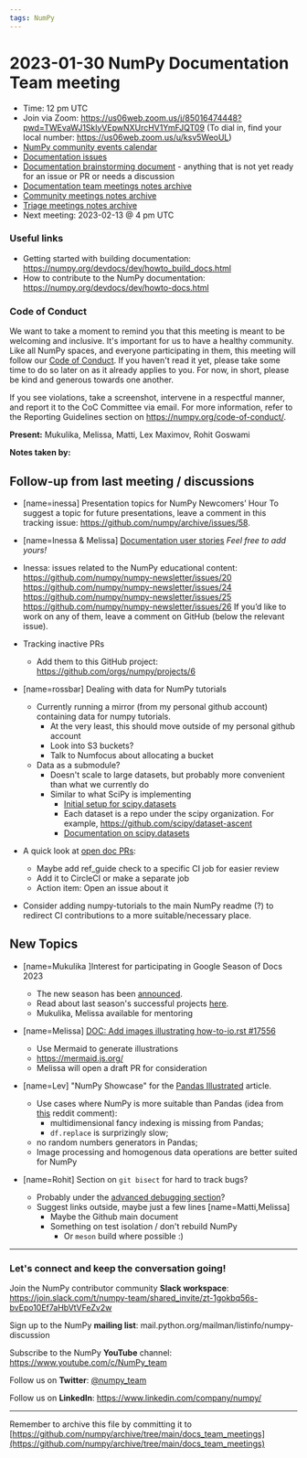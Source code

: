 ```yaml
---
tags: NumPy
---
```


# 2023-01-30 NumPy Documentation Team meeting

- Time: 12 pm UTC
- Join via Zoom: https://us06web.zoom.us/j/85016474448?pwd=TWEvaWJ1SklyVEpwNXUrcHV1YmFJQT09 (To dial in, find your local number: https://us06web.zoom.us/u/ksv5WeoUL)
- [NumPy community events calendar](https://scientific-python.org/calendars/)
- [Documentation issues](https://github.com/numpy/numpy/labels/04%20-%20Documentation)
- [Documentation brainstorming document](https://hackmd.io/RdtnQZpLRZqgNRe4gaJ0SA) - anything that is not yet ready for an issue or PR or needs a discussion
- [Documentation team meetings notes archive](https://github.com/numpy/archive/tree/main/docs_team_meetings)
- [Community meetings notes archive](https://github.com/numpy/archive/tree/main/community_meetings)
- [Triage meetings notes archive](https://github.com/numpy/archive/tree/master/triage_meetings)
- Next meeting: 2023-02-13 @ 4 pm UTC

### Useful links

- Getting started with building documentation: https://numpy.org/devdocs/dev/howto_build_docs.html
- How to contribute to the NumPy documentation: https://numpy.org/devdocs/dev/howto-docs.html



### Code of Conduct

We want to take a moment to remind you that this meeting is meant to be welcoming and inclusive. It's important for us to have a healthy community. Like all NumPy spaces, and everyone participating in them, this meeting will follow our [Code of Conduct](https://numpy.org/code-of-conduct/). If you haven't read it yet, please take some time to do so later on as it already applies to you. For now, in short, please be kind and generous towards one another. 

If you see violations, take a screenshot, intervene in a respectful manner, and report it to the CoC Committee via email. For more information, refer to the Reporting Guidelines section on https://numpy.org/code-of-conduct/.

**Present:** Mukulika, Melissa, Matti, Lex Maximov, Rohit Goswami

**Notes taken by:**


## Follow-up from last meeting / discussions

- [name=inessa] Presentation topics for NumPy Newcomers’ Hour 
To suggest a topic for future presentations, leave a comment in this tracking issue: https://github.com/numpy/archive/issues/58.

- [name=Inessa & Melissa] [Documentation user stories](https://github.com/numpy/numpy/issues/22089)
    *Feel free to add yours!*

- Inessa: issues related to the NumPy educational content:
https://github.com/numpy/numpy-newsletter/issues/20
https://github.com/numpy/numpy-newsletter/issues/24
https://github.com/numpy/numpy-newsletter/issues/25
https://github.com/numpy/numpy-newsletter/issues/26
If you’d like to work on any of them, leave a comment on GitHub (below the relevant issue).

- Tracking inactive PRs 
    - Add them to this GitHub project: https://github.com/orgs/numpy/projects/6

- [name=rossbar] Dealing with data for NumPy tutorials
  * Currently running a mirror (from my personal github account) containing data for numpy tutorials.
    - At the very least, this should move outside of my personal github account
    - Look into S3 buckets?
    - Talk to Numfocus about allocating a bucket
  * Data as a submodule?
    - Doesn't scale to large datasets, but probably more convenient than what we currently do
    - Similar to what SciPy is implementing 
        - [Initial setup for scipy.datasets](https://github.com/scipy/scipy/pull/15607)
        - Each dataset is a repo under the scipy organization. For example, https://github.com/scipy/dataset-ascent
        - [Documentation on scipy.datasets](https://scipy.github.io/devdocs/reference/datasets.html)


- A quick look at [open doc PRs](https://github.com/numpy/numpy/pulls?q=is%3Aopen+is%3Apr+label%3A%2204+-+Documentation%22):

    - Maybe add ref_guide check to a specific CI job for easier review
    - Add it to CircleCI or make a separate job
    - Action item: Open an issue about it

- Consider adding numpy-tutorials to the main NumPy readme (?) to redirect CI contributions to a more suitable/necessary place.

## New Topics

- [name=Mukulika ]Interest for participating in Google Season of Docs 2023
    - The new season has been [announced](https://groups.google.com/g/season-of-docs-announce/c/-wfcYZ9UYwc/m/gotnfJ0OCgAJ?pli=1).
    - Read about last season's successful projects [here](https://developers.google.com/season-of-docs/docs/2022/participants).
    - Mukulika, Melissa available for mentoring

- [name=Melissa] [DOC: Add images illustrating how-to-io.rst #17556 ](https://github.com/numpy/numpy/pull/17556)
    - Use Mermaid to generate illustrations
    - https://mermaid.js.org/
    - Melissa will open a draft PR for consideration

- [name=Lev] "NumPy Showcase" for the [Pandas Illustrated](https://betterprogramming.pub/pandas-illustrated-the-definitive-visual-guide-to-pandas-c31fa921a43) article.
    - Use cases where NumPy is more suitable than Pandas (idea from [this](https://www.reddit.com/r/Python/comments/10mezt9/comment/j688rp7/?utm_source=reddit&utm_medium=web2x&context=3) reddit comment): 
      - multidimensional fancy indexing is missing from Pandas; 
      - `df.replace` is surprizingly slow;
    - no random numbers generators in Pandas;
    - Image processing and homogenous data operations are better suited for NumPy

- [name=Rohit] Section on `git bisect` for hard to track bugs?
    - Probably under the [advanced debugging section](https://numpy.org/doc/stable/dev/development_advanced_debugging.html)?
    - Suggest links outside, maybe just a few lines [name=Matti,Melissa]
        - Maybe the Github main document
        - Something on test isolation / don't rebuild NumPy
            - Or `meson` build where possible :)


---

### Let's connect and keep the conversation going!
Join the NumPy contributor community **Slack workspace**: https://join.slack.com/t/numpy-team/shared_invite/zt-1gokbq56s-bvEpo10Ef7aHbVtVFeZv2w

Sign up to the NumPy **mailing list**: mail.python.org/mailman/listinfo/numpy-discussion

Subscribe to the NumPy **YouTube** channel: https://www.youtube.com/c/NumPy_team

Follow us on **Twitter**: [@numpy_team](https://twitter.com/numpy_team)

Follow us on **LinkedIn**: https://www.linkedin.com/company/numpy/

---
Remember to archive this file by committing it to 
[https://github.com/numpy/archive/tree/main/docs_team_meetings](https://github.com/numpy/archive/tree/main/docs_team_meetings)
